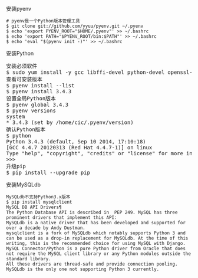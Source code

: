 安装pyenv
```
# pyenv是一个Python版本管理工具
$ git clone git://github.com/yyuu/pyenv.git ~/.pyenv
$ echo 'export PYENV_ROOT="$HOME/.pyenv"' >> ~/.bashrc
$ echo 'export PATH="$PYENV_ROOT/bin:$PATH"' >> ~/.bashrc
$ echo 'eval "$(pyenv init -)"' >> ~/.bashrc
```

安装Python
<pre>
安装必须软件
$ sudo yum install -y gcc libffi-devel python-devel openssl-devel
查看可安装版本
$ pyenv install --list
$ pyenv install 3.4.3
设置全局Python版本
$ pyenv global 3.4.3
$ pyenv versions
system
* 3.4.3 (set by /home/cic/.pyenv/version)
确认Python版本
$ python
Python 3.4.3 (default, Sep 10 2014, 17:10:18)
[GCC 4.4.7 20120313 (Red Hat 4.4.7-1)] on linux
Type "help", "copyright", "credits" or "license" for more information.
>>>
升级pip
$ pip install --upgrade pip
</pre>

安装MySQLdb
```
MySQLdb不支持Python3.x版本
$ pip install mysqlclient
MySQL DB API Drivers¶
The Python Database API is described in  PEP 249. MySQL has three prominent drivers that implement this API:
MySQLdb is a native driver that has been developed and supported for over a decade by Andy Dustman.
mysqlclient is a fork of MySQLdb which notably supports Python 3 and can be used as a drop-in replacement for MySQLdb. At the time of this writing, this is the recommended choice for using MySQL with Django.
MySQL Connector/Python is a pure Python driver from Oracle that does not require the MySQL client library or any Python modules outside the standard library.
All these drivers are thread-safe and provide connection pooling. MySQLdb is the only one not supporting Python 3 currently.
```
